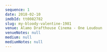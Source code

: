 ```yaml
---
sequence: 1
date: 2018-02-10
imdbId: tt0082782
slug: my-bloody-valentine-1981
venue: Alamo Drafthouse Cinema - One Loudoun
venueNotes: null
medium: null
mediumNotes: null
---
```


